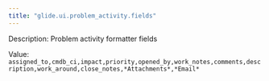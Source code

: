 ```yaml
---
title: "glide.ui.problem_activity.fields"
---
```


Description: Problem activity formatter fields

Value: `assigned_to,cmdb_ci,impact,priority,opened_by,work_notes,comments,description,work_around,close_notes,*Attachments*,*Email*`